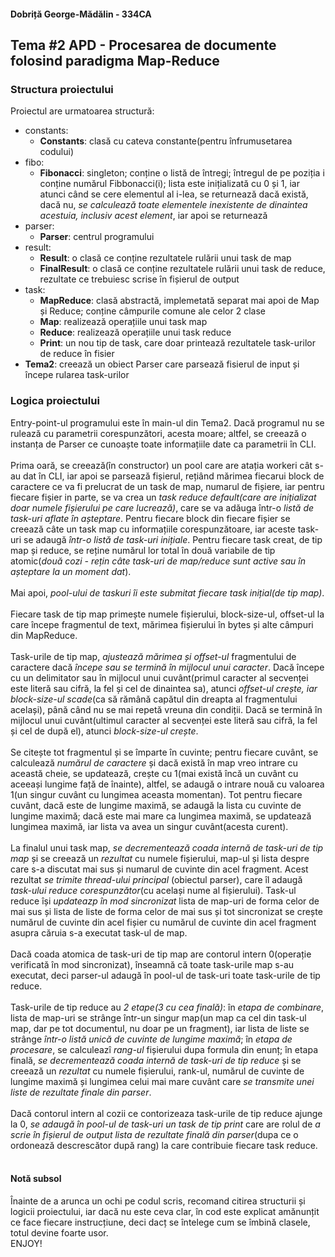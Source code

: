 #### Dobriță George-Mădălin - 334CA ####
## Tema #2 APD -  Procesarea de documente folosind paradigma Map-Reduce

### Structura proiectului
Proiectul are urmatoarea structură:
* constants:
  * **Constants**: clasă cu cateva constante(pentru înfrumusetarea codului)
* fibo:
  * **Fibonacci**: singleton; conține o listă de întregi; întregul de pe poziția i conține
numărul Fibbonacci(i); lista este inițializată cu 0 și 1, iar atunci când se cere
elementul al i-lea, se returnează dacă există, dacă nu, *se calculează toate elementele
inexistente de dinaintea acestuia, inclusiv acest element*, iar apoi se returnează
* parser:
  * **Parser**: centrul programului
* result:
  * **Result**: o clasă ce conține rezultatele rulării unui task de map
  * **FinalResult**: o clasă ce conține rezultatele rulării unui task de reduce,
rezultate ce trebuiesc scrise în fișierul de output
* task:
  * **MapReduce**: clasă abstractă, implemetată separat mai apoi de Map și Reduce;
conține câmpurile comune ale celor 2 clase 
  * **Map**: realizează operațiile unui task map
  * **Reduce**: realizează operațiile unui task reduce
  * **Print**: un nou tip de task, care doar printează rezultatele task-urilor de reduce
în fisier
* **Tema2**: creează un obiect Parser care parsează fisierul de input și începe rularea
task-urilor

### Logica proiectului
Entry-point-ul programului este în main-ul din Tema2. Dacă programul nu se rulează cu
parametrii corespunzători, acesta moare; altfel, se creează o instanța de Parser ce
cunoaște toate informațiile date ca parametrii în CLI. <br><br>
Prima oară, se creează(în constructor) un pool care are atația workeri cât s-au dat în
CLI, iar apoi se parsează fișierul, rețiând mărimea fiecarui block de caractere ce va
fi prelucrat de un task de map, numarul de fișiere, iar pentru fiecare fișier in parte,
se va crea un *task reduce default(care are inițializat doar numele fișierului pe care
lucrează)*, care se va adăuga într-o *listă de task-uri aflate în așteptare*. Pentru
fiecare block din fiecare fișier se creează câte un task map cu informațiile
corespunzătoare, iar aceste task-uri se adaugă *într-o listă de task-uri inițiale*.
Pentru fiecare task creat, de tip map și reduce, se reține numărul lor total în două
variabile de tip atomic(*două cozi - rețin câte task-uri de map/reduce sunt active sau
în așteptare la un moment dat*). <br><br>
Mai apoi, *pool-ului de taskuri îi este submitat fiecare task inițial(de tip map)*. <br>
<br>
Fiecare task de tip map primește numele fișierului, block-size-ul, offset-ul la care
începe fragmentul de text, mărimea fișierului în bytes și alte câmpuri din MapReduce.
<br><br>
Task-urile de tip map, *ajustează mărimea și offset-ul* fragmentului de caractere dacă
*începe sau se termină în mijlocul unui caracter*. Dacă începe cu un delimitator sau în
mijlocul unui cuvânt(primul caracter al secvenței este literă sau cifră, la fel și cel
de dinaintea sa), atunci *offset-ul crește, iar block-size-ul scade*(ca să rămână capătul
din dreapta al fragmentului același), până când nu se mai repetă vreuna din condiții.
Dacă se termină în mijlocul unui cuvânt(ultimul caracter al secvenței este literă sau
cifră, la fel și cel de după el), atunci *block-size-ul crește*. <br><br>
Se citește tot fragmentul și se împarte în cuvinte; pentru fiecare cuvânt, se calculează
*numărul de caractere* și dacă există în map vreo intrare cu această cheie, se updatează, 
crește cu 1(mai există încă un cuvânt cu aceeași lungime față de înainte), altfel,
se adaugă o intrare nouă cu valoarea 1(un singur cuvânt cu lungimea aceasta momentan).
Tot pentru fiecare cuvânt, dacă este de lungime maximă, se adaugă la lista cu cuvinte
de lungime maximă; dacă este mai mare ca lungimea maximă, se updatează lungimea maximă,
iar lista va avea un singur cuvânt(acesta curent). <br><br>
La finalul unui task map, *se decrementează coada internă de task-uri de tip map* și se
creează un *rezultat* cu numele fișierului, map-ul și lista despre care s-a discutat mai sus și
numarul de cuvinte din acel fragment. Acest rezultat *se trimite thread-ului principal*
(obiectul parser), care îl adaugă *task-ului reduce corespunzător*(cu același nume al
fișierului). Task-ul reduce își *updateazp în mod sincronizat* lista de map-uri de forma
celor de mai sus și lista de liste de forma celor de mai sus și tot sincronizat se
crește numărul de cuvinte din acel fișier cu numărul de cuvinte din acel fragment
asupra căruia s-a executat task-ul de map. <br><br>
Dacă coada atomica de task-uri de tip map are contorul intern 0(operație verificată în
mod sincronizat), înseamnă că toate task-urile map s-au executat, deci parser-ul adaugă
în pool-ul de task-uri toate task-urile de tip reduce. <br><br>
Task-urile de tip reduce au *2 etape(3 cu cea finală)*: în *etapa de combinare*, lista de
map-uri se strânge într-un singur map(un map ca cel din task-ul map, dar pe tot documentul, nu
doar pe un fragment), iar lista de liste se strânge *într-o listă unică de cuvinte de
lungime maximă*; în *etapa de procesare*, se calculeazî *rang-ul* fișierului dupa formula
din enunț; în etapa finală, *se decrementează coada internă de task-uri de tip reduce*
și se creează un *rezultat* cu numele fișierului, rank-ul, numărul de cuvinte de lungime
maximă și lungimea celui mai mare cuvânt care *se transmite unei liste de rezultate finale
din parser*. <br><br>
Dacă contorul intern al cozii ce contorizeaza task-urile de tip reduce ajunge la 0,
*se adaugă în pool-ul de task-uri un task de tip print* care are rolul de *a scrie în
fișierul de output lista de rezultate finală din parser*(dupa ce o ordonează descrescător
după rang) la care contribuie fiecare task reduce. <br><br>

#### Notă subsol
Înainte de a arunca un ochi pe codul scris, recomand citirea structurii și logicii
proiectului, iar dacă nu este ceva clar, în cod este explicat amănunțit ce face fiecare
instrucțiune, deci dacț se întelege cum se îmbină clasele, totul devine foarte usor.
<br> ENJOY!
